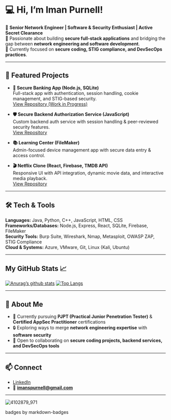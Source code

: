 # 💻 Hi, I’m Iman Purnell!  

🔹 **Senior Network Engineer | Software & Security Enthusiast | Active Secret Clearance**  
🔹 Passionate about building **secure full-stack applications** and bridging the gap between **network engineering and software development**.  
🔹 Currently focused on **secure coding, STIG compliance, and DevSecOps practices**.  

---

## 🚀 Featured Projects  

- **🔐 Secure Banking App (Node.js, SQLite)**  
  Full-stack app with authentication, session handling, cookie management, and STIG-based security.  
  [View Repository (Work in Progress)](#)  

- **🛡️ Secure Backend Authorization Service (JavaScript)**  
  Custom backend auth service with session handling & peer-reviewed security features.  
  [View Repository](#https://github.com/imantrusty/my_first_backend/tree/main/my_first_backend)  

- **📚 Learning Center (FileMaker)**  
  Admin-focused device management app with secure data entry & access control.   

- **🎬 Netflix Clone (React, Firebase, TMDB API)**  
  Responsive UI with API integration, dynamic movie data, and interactive media playback.  
  [View Repository](#https://github.com/imantrusty/netflix-clone)  

---

## 🛠️ Tech & Tools  

**Languages:** Java, Python, C++, JavaScript, HTML, CSS  
**Frameworks/Databases:** Node.js, Express, React, SQLite, Firebase, FileMaker  
**Security Tools:** Burp Suite, Wireshark, Nmap, Metasploit, OWASP ZAP, STIG Compliance  
**Cloud & Systems:** Azure, VMware, Git, Linux (Kali, Ubuntu)  

----

## My GitHub Stats 📈
[![Anurag’s github stats](https://github-readme-stats.vercel.app/api?username=imantrusty)](https://github.com/imantrusty)
[![Top Langs](https://github-readme-stats.vercel.app/api/top-langs/?username=imantrusty&layout=compact)](https://github.com/imantrusty)


---

## 📌 About Me  

- 🌱 Currently pursuing **PJPT (Practical Junior Penetration Tester)** & **Certified AppSec Practitioner** certifications  
- 🔒 Exploring ways to merge **network engineering expertise** with **software security**  
- 🤝 Open to collaborating on **secure coding projects, backend services, and DevSecOps tools**  

---

## 📫 Connect  

- [LinkedIn](http://linkedin.com/in/imanpurnell)  
- 📧 **imanspurnell@gmail.com**  

---

![4102879_971](https://github.com/user-attachments/assets/cb6aeb75-e66f-48fd-88d3-9f7d19e0010b)


badges by markdown-badges <br>

<!--
**imantrusty/imantrusty** is a ✨ _special_ ✨ repository because its `README.md` (this file) appears on your GitHub profile.

Here are some ideas to get you started:

- 🔭 I’m currently working on ...
- 🌱 I’m currently learning ...
- 👯 I’m looking to collaborate on ...
- 🤔 I’m looking for help with ...
- 💬 Ask me about ...
- 📫 How to reach me: ...
- 😄 Pronouns: ...
- ⚡ Fun fact: ...
-->
